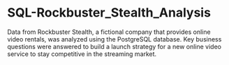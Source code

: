 # SQL-Rockbuster_Stealth_Analysis
Data from Rockbuster Stealth, a fictional company that provides online video rentals, was analyzed using the PostgreSQL database. Key business questions were answered to build a launch strategy for a new online video service to stay competitive in the streaming market.    
